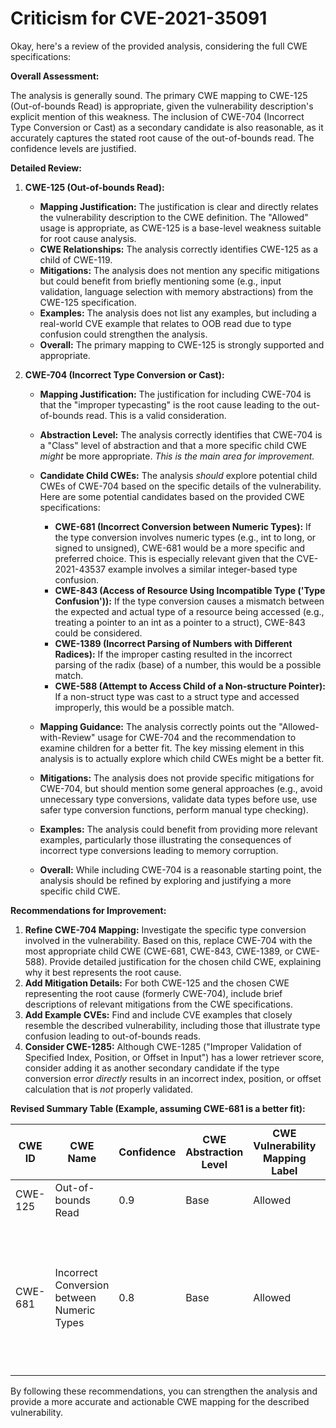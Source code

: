 # Criticism for CVE-2021-35091

Okay, here's a review of the provided analysis, considering the full CWE specifications:

**Overall Assessment:**

The analysis is generally sound. The primary CWE mapping to CWE-125 (Out-of-bounds Read) is appropriate, given the vulnerability description's explicit mention of this weakness. The inclusion of CWE-704 (Incorrect Type Conversion or Cast) as a secondary candidate is also reasonable, as it accurately captures the stated root cause of the out-of-bounds read. The confidence levels are justified.

**Detailed Review:**

1.  **CWE-125 (Out-of-bounds Read):**

    *   **Mapping Justification:** The justification is clear and directly relates the vulnerability description to the CWE definition. The "Allowed" usage is appropriate, as CWE-125 is a base-level weakness suitable for root cause analysis.
    *   **CWE Relationships:** The analysis correctly identifies CWE-125 as a child of CWE-119.
    *   **Mitigations:** The analysis does not mention any specific mitigations but could benefit from briefly mentioning some (e.g., input validation, language selection with memory abstractions) from the CWE-125 specification.
    *   **Examples:** The analysis does not list any examples, but including a real-world CVE example that relates to OOB read due to type confusion could strengthen the analysis.
    *   **Overall:** The primary mapping to CWE-125 is strongly supported and appropriate.

2.  **CWE-704 (Incorrect Type Conversion or Cast):**

    *   **Mapping Justification:** The justification for including CWE-704 is that the "improper typecasting" is the root cause leading to the out-of-bounds read. This is a valid consideration.
    *   **Abstraction Level:** The analysis correctly identifies that CWE-704 is a "Class" level of abstraction and that a more specific child CWE *might* be more appropriate. *This is the main area for improvement.*
    *   **Candidate Child CWEs:** The analysis *should* explore potential child CWEs of CWE-704 based on the specific details of the vulnerability.  Here are some potential candidates based on the provided CWE specifications:
        *   **CWE-681 (Incorrect Conversion between Numeric Types):** If the type conversion involves numeric types (e.g., int to long, or signed to unsigned), CWE-681 would be a more specific and preferred choice. This is especially relevant given that the CVE-2021-43537 example involves a similar integer-based type confusion.
        *   **CWE-843 (Access of Resource Using Incompatible Type ('Type Confusion')):** If the type conversion causes a mismatch between the expected and actual type of a resource being accessed (e.g., treating a pointer to an int as a pointer to a struct), CWE-843 could be considered.
        *   **CWE-1389 (Incorrect Parsing of Numbers with Different Radices):** If the improper casting resulted in the incorrect parsing of the radix (base) of a number, this would be a possible match.
        *   **CWE-588 (Attempt to Access Child of a Non-structure Pointer):** If a non-struct type was cast to a struct type and accessed improperly, this would be a possible match.
    *   **Mapping Guidance:** The analysis correctly points out the "Allowed-with-Review" usage for CWE-704 and the recommendation to examine children for a better fit. The key missing element in this analysis is to actually explore which child CWEs might be a better fit.
    *   **Mitigations:** The analysis does not provide specific mitigations for CWE-704, but should mention some general approaches (e.g., avoid unnecessary type conversions, validate data types before use, use safer type conversion functions, perform manual type checking).
    *   **Examples:** The analysis could benefit from providing more relevant examples, particularly those illustrating the consequences of incorrect type conversions leading to memory corruption.

    *   **Overall:** While including CWE-704 is a reasonable starting point, the analysis should be refined by exploring and justifying a more specific child CWE.

**Recommendations for Improvement:**

1.  **Refine CWE-704 Mapping:**  Investigate the specific type conversion involved in the vulnerability. Based on this, replace CWE-704 with the most appropriate child CWE (CWE-681, CWE-843, CWE-1389, or CWE-588). Provide detailed justification for the chosen child CWE, explaining why it best represents the root cause.
2.  **Add Mitigation Details:**  For both CWE-125 and the chosen CWE representing the root cause (formerly CWE-704), include brief descriptions of relevant mitigations from the CWE specifications.
3.  **Add Example CVEs:** Find and include CVE examples that closely resemble the described vulnerability, including those that illustrate type confusion leading to out-of-bounds reads.
4.  **Consider CWE-1285:** Although CWE-1285 ("Improper Validation of Specified Index, Position, or Offset in Input") has a lower retriever score, consider adding it as another secondary candidate if the type conversion error *directly* results in an incorrect index, position, or offset calculation that is *not* properly validated.

**Revised Summary Table (Example, assuming CWE-681 is a better fit):**

| CWE ID  | CWE Name                                   | Confidence | CWE Abstraction Level | CWE Vulnerability Mapping Label | CWE-Vulnerability Mapping Notes                                                                                                                                                              |
| ------- | ------------------------------------------ | ---------- | --------------------- | ------------------------------- | ------------------------------------------------------------------------------------------------------------------------------------------------------------------------------------------ |
| CWE-125 | Out-of-bounds Read                         | 0.9        | Base                  | Allowed                       | Primary CWE                                                                                                                                                                                 |
| CWE-681 | Incorrect Conversion between Numeric Types | 0.8        | Base                  | Allowed                       | Secondary Candidate. More specific than CWE-704, capturing the numeric type conversion error that leads to the OOB read.                                                                |

By following these recommendations, you can strengthen the analysis and provide a more accurate and actionable CWE mapping for the described vulnerability.
